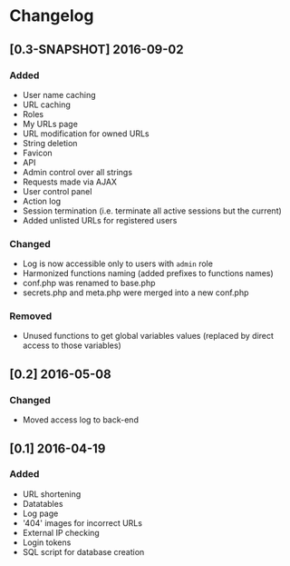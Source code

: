 Changelog
=========
[0.3-SNAPSHOT] 2016-09-02
-------------------------
### Added
- User name caching
- URL caching
- Roles
- My URLs page
- URL modification for owned URLs
- String deletion
- Favicon
- API
- Admin control over all strings
- Requests made via AJAX
- User control panel
- Action log
- Session termination (i.e. terminate all active sessions but the current)
- Added unlisted URLs for registered users

### Changed
- Log is now accessible only to users with `admin` role
- Harmonized functions naming (added prefixes to functions names)
- conf.php was renamed to base.php
- secrets.php and meta.php were merged into a new conf.php

### Removed
- Unused functions to get global variables values (replaced by direct access to those variables)

[0.2] 2016-05-08
----------------
### Changed
- Moved access log to back-end

[0.1] 2016-04-19
----------------
### Added
- URL shortening
- Datatables
- Log page
- '404' images for incorrect URLs
- External IP checking
- Login tokens
- SQL script for database creation
